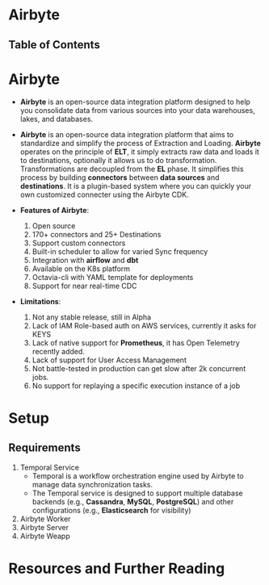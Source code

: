 # Airbyte

## Table of Contents

# Airbyte

- **Airbyte** is an open-source data integration platform designed to help you consolidate data from various sources into your data warehouses, lakes, and databases.
- **Airbyte** is an open-source data integration platform that aims to standardize and simplify the process of Extraction and Loading. **Airbyte** operates on the principle of **ELT**, it simply extracts raw data and loads it to destinations, optionally it allows us to do transformation. Transformations are decoupled from the **EL** phase. It simplifies this process by building **connectors** between **data sources** and **destinations**. It is a plugin-based system where you can quickly your own customized connecter using the Airbyte CDK.

- **Features of Airbyte**:

  1. Open source
  2. 170+ connectors and 25+ Destinations
  3. Support custom connectors
  4. Built-in scheduler to allow for varied Sync frequency
  5. Integration with **airflow** and **dbt**
  6. Available on the K8s platform
  7. Octavia-cli with YAML template for deployments
  8. Support for near real-time CDC

- **Limitations**:
  1. Not any stable release, still in Alpha
  2. Lack of IAM Role-based auth on AWS services, currently it asks for KEYS
  3. Lack of native support for **Prometheus**, it has Open Telemetry recently added.
  4. Lack of support for User Access Management
  5. Not battle-tested in production can get slow after 2k concurrent jobs.
  6. No support for replaying a specific execution instance of a job

# Setup

## Requirements

1. Temporal Service
   - Temporal is a workflow orchestration engine used by Airbyte to manage data synchronization tasks.
   - The Temporal service is designed to support multiple database backends (e.g., **Cassandra**, **MySQL**, **PostgreSQL**) and other configurations (e.g., **Elasticsearch** for visibility)
2. Airbyte Worker
3. Airbyte Server
4. Airbyte Weapp

# Resources and Further Reading
